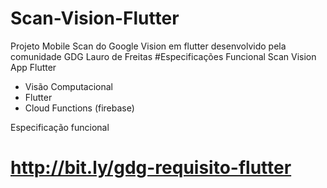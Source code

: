 # Scan-Vision-Flutter
Projeto Mobile Scan do Google Vision em flutter desenvolvido pela comunidade GDG Lauro de Freitas
#Especificações Funcional Scan Vision App Flutter

+ Visão Computacional
+ Flutter
+ Cloud Functions (firebase)



Especificação funcional
# http://bit.ly/gdg-requisito-flutter

